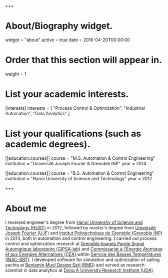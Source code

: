 +++
# About/Biography widget.
widget = "about"
active = true
date = 2016-04-20T00:00:00

# Order that this section will appear in.
weight = 1

# List your academic interests.
[interests]
  interests = [
    "Process Control & Optimization",
    "Industrial Automation",
    "Data Analytics"
  ]

# List your qualifications (such as academic degrees).
[[education.courses]]
  course = "M.S. Automation & Control Engineering"
  institution = "Université Joseph Fourier & Grenoble INP"
  year = 2014

[[education.courses]]
  course = "B.S. Automation & Control Engineering"
  institution = "Hanoi University of Science and Technology"
  year = 2012
 
+++

# About me

I received engineer's degree from [Hanoi University of Science and Technology (HUST)](https://en.hust.edu.vn/) in 2012, followed by master's degree from [Université Joseph Fourier (UJF)](https://www.univ-grenoble-alpes.fr/) and [Institut Polytechnique de Grenoble (Grenoble INP)](http://www.grenoble-inp.fr/) in 2014, both in automation and control engineering. I carried out process control and optimization research at [Grenoble Images Parole Signal Automatique laboratoire (GIPSA-lab)](http://www.gipsa-lab.fr/) and [Commissariat à l'Énergie Atomique et aux Énergies Alternatives (CEA)](http://www.cea.fr/) within [Service des Basses Températures (INAC-SBT)](http://inac.cea.fr/sbt/). I developed software for simulation and optimization of sailing yachts at [Benjamin Muyl Design Sarl (BMD)](https://www.bmuyl.com/) and served as research scientist in data analytics at [Dong A University Research Institute (UDA)](http://donga.edu.vn/).